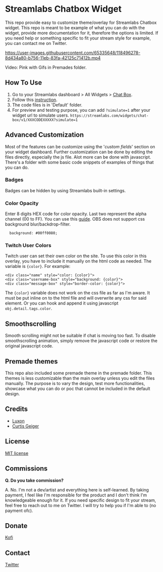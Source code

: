 # Streamlabs Chatbox Widget
This repo provide easy to customize theme/overlay for Streamlabs Chatbox widget. This repo is meant to be example of what you can do with the widget, provide more documentation for it, therefore the options is limited. If you need help or something specific to fit your stream style for example, you can contact me on Twitter.

https://user-images.githubusercontent.com/65335648/118496278-8d434a80-b756-11eb-83fa-42125c71412b.mp4

Video: Pink with Gifs in Premades folder.

## How To Use

1. Go to your Streamlabs dashboard > All Widgets > [Chat Box](https://streamlabs.com/dashboard#/chatbox).
2. Follow this [instruction](https://user-images.githubusercontent.com/65335648/119599623-f93d4700-be17-11eb-82ae-848eb7adceb5.png).
3. The code files is in 'Default' folder.
4. For preview and testing purpose, you can add `?simulate=1` after your widget url to simulate users.
`https://streamlabs.com/widgets/chat-box/v1/XXXCODEXXXXX?simulate=1`

## Advanced Customization

Most of the features can be customize using the '*custom fields*' section on your widget dashboard. Further customization can be done by editing the files directly, especially the js file. Alot more can be done with javascript. There's a folder with some basic code snippets of examples of things that you can do.

### Badges

Badges can be hidden by using Streamlabs built-in settings.

### Color Opacity

Enter 8 digits HEX code for color opacity. Last two represent the alpha channel (00 to FF). You can use this [guide](https://davidwalsh.name/hex-opacity). OBS does not support css background blur/backdrop-filter.

```
  background: #00ff0080;
```

### Twitch User Colors

Twitch user can set their own color on the site. To use this color in this overlay, you have to include it manually on the html code as needed. The variable is `{color}`. For example:

    <div class="name" style="color: {color}">
    <div class="username-box" style="background: {color}">
    <div class="message-box" style="border-color: {color}">

The `{color}` variable does not work on the css file as far as I'm aware. It must be put inline on to the html file and will overwrite any css for said element. Or you can hook and append it using javascript `obj.detail.tags.color`.

## Smoothscrolling

Smooth scrolling might not be suitable if chat is moving too fast. To disable smoothscrolling animation, simply remove the javascript code or restore the original javascript code. 

## Premade themes

This repo also included some premade theme in the premade folder. This themes is less customizable than the main overlay unless you edit the files manually. The purpose is to vary the design, test more functionalities, showcase what you can do or poc that cannot be included in the default design.

## Credits

* [Luxon](https://moment.github.io/luxon/)
* [Curtis Geiger](https://github.com/curtissimo41)

## License

[MIT license](https://github.com/metadotmy/streamlabs-chat/blob/master/LICENSE)

## Commissions

**Q. Do you take commission?**

A. No. I'm not a dev/artist and everything here is self-learned. By taking payment, I feel like I'm responsible for the product and I don't think I'm knowledgeable enough for it. If you need specific design to fit your stream, feel free to reach out to me on Twitter. I will try to help you if I'm able to (no payment ofc).


## Donate

[Kofi](https://ko-fi.com/jhooo)

## Contact

[Twitter](https://twitter.com/JHOOOOOOOOOOOOQ)
